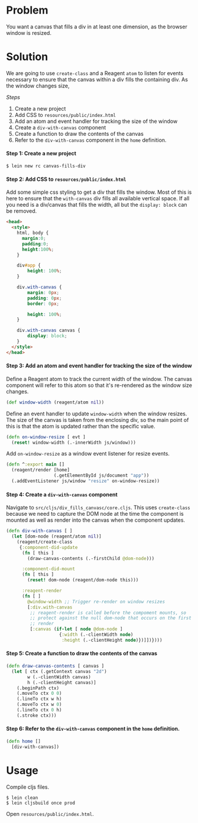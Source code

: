 # Problem

You want a canvas that fills a div in at least one dimension,
as the browser window is resized.

# Solution

We are going to use `create-class` and a Reagent `atom` to listen for
events necessary to ensure that the canvas within a div fills the
containing div. As the window changes size, 

*Steps*

1. Create a new project
2. Add CSS to `resources/public/index.html`
3. Add an atom and event handler for tracking the size of the window
4. Create a `div-with-canvas` component
5. Create a function to draw the contents of the canvas
6. Refer to the `div-with-canvas` component in the `home` definition.

#### Step 1: Create a new project

```
$ lein new rc canvas-fills-div
```

#### Step 2: Add CSS to `resources/public/index.html`

Add some simple css styling to get a div that fills the window. Most
of this is here to ensure that the `with-canvas` div fills all
available vertical space. If all you need is a div/canvas that fills
the width, all but the `display: block` can be removed.


```html
<head>
  <style>
    html, body {
      margin:0;
      padding:0;
      height:100%;
    }

    div#app {
        height: 100%;
    }

    div.with-canvas {
        margin: 0px;
        padding: 0px;
        border: 0px;

        height: 100%;
    }

    div.with-canvas canvas {
        display: block;
    }
  </style>
</head>
```

#### Step 3: Add an atom and event handler for tracking the size of the window

Define a Reagent atom to track the current width of the window.  The
canvas component will refer to this atom so that it's re-rendered as the
window size changes.

```clojure
(def window-width (reagent/atom nil))
```

Define an event handler to update `window-width` when the window
resizes. The size of the canvas is taken from the enclosing div, so
the main point of this is that the atom is updated rather than the
specific value.

```clojure
(defn on-window-resize [ evt ]
  (reset! window-width (.-innerWidth js/window)))
```

Add `on-window-resize` as a window event listener for resize events.

```clojure
(defn ^:export main []
  (reagent/render [home]
                  (.getElementById js/document "app"))
  (.addEventListener js/window "resize" on-window-resize))
```

#### Step 4: Create a `div-with-canvas` component

Navigate to `src/cljs/div_fills_canvasc/core.cljs`. This uses
`create-class` because we need to capture the DOM node at the time the
component is mounted as well as render into the canvas when the
component updates.

```clojure
(defn div-with-canvas [ ]
  (let [dom-node (reagent/atom nil)]
    (reagent/create-class
     {:component-did-update
      (fn [ this ]
        (draw-canvas-contents (.-firstChild @dom-node)))

      :component-did-mount
      (fn [ this ]
        (reset! dom-node (reagent/dom-node this)))

      :reagent-render
      (fn [ ]
        @window-width ;; Trigger re-render on window resizes
        [:div.with-canvas
         ;; reagent-render is called before the compoment mounts, so
         ;; protect against the null dom-node that occurs on the first
         ;; render
         [:canvas (if-let [ node @dom-node ]
                    {:width (.-clientWidth node)
                     :height (.-clientHeight node)})]])})))
```

#### Step 5: Create a function to draw the contents of the canvas

```clojure
(defn draw-canvas-contents [ canvas ]
  (let [ ctx (.getContext canvas "2d")
        w (.-clientWidth canvas)
        h (.-clientHeight canvas)]
    (.beginPath ctx)
    (.moveTo ctx 0 0)
    (.lineTo ctx w h)
    (.moveTo ctx w 0)
    (.lineTo ctx 0 h)
    (.stroke ctx)))
```

#### Step 6: Refer to the `div-with-canvas` component in the `home` definition.

```clojure
(defn home []
  [div-with-canvas])
```

# Usage

Compile cljs files.

```
$ lein clean
$ lein cljsbuild once prod
```

Open `resources/public/index.html`.
